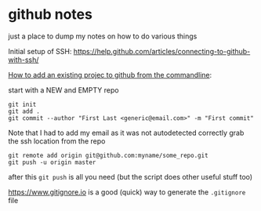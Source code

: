 # github notes

just a place to dump my notes on how to do various things


Initial setup of SSH:  https://help.github.com/articles/connecting-to-github-with-ssh/


[How to add an existing projec to github from the commandline](https://help.github.com/articles/adding-an-existing-project-to-github-using-the-command-line/):

start with a NEW and EMPTY repo

``` shell
git init
git add .
git commit --author "First Last <generic@email.com>" -m "First commit"
```
Note that I had to add my email as it was not autodetected correctly
grab the ssh location from the repo
``` shell
git remote add origin git@github.com:myname/some_repo.git
git push -u origin master
```
after this `git push` is all you need (but the script does other useful stuff too)


https://www.gitignore.io is a good (quick) way to generate the `.gitignore` file
